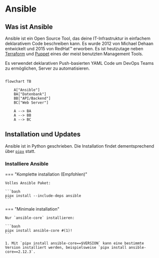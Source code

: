 # Ansible

## Was ist Ansible

Ansible ist ein Open Source Tool, das deine IT-Infrastruktur in einfachem deklarativem Code beschreiben kann.
Es wurde 2012 von Michael Dehaan entwickelt und 2015 von RedHat&#8482; <!--Trademark--> erworben.
Es ist heutzutage neben [Terraform](https://www.terraform.io) und [Puppet](https://www.puppet.com) eines der meist benutzten Management Tools.

Es verwendet deklarativen Push-basierten YAML Code um DevOps Teams zu ermöglichen, Server zu automatisieren.

```mermaid

flowchart TB

    A["Ansible"]
    BA["Datenbank"]
    BB["API/Backend"]
    BC["Web Server"]

    A --> BA
    A --> BB
    A --> BC

```

## Installation und Updates

Ansible ist in Python geschrieben. Die Installation findet dementsprechend über [`pipx`](../../languages/python/pipx/index.md) statt.

### Installiere Ansible

=== "Komplette installation (Empfohlen)"

    Volles Ansible Paket:

    ```bash
    pipx install --include-deps ansible
    ```

=== "Minimale installation"

    Nur `ansible-core` installieren:

    ```bash
    pipx install ansible-core #(1)!
    ```

    1. Mit `pipx install ansible-core==$VERSION` kann eine bestimmte Version installiert werden, beispielsweise `pipx install ansible-core==2.12.3`.

